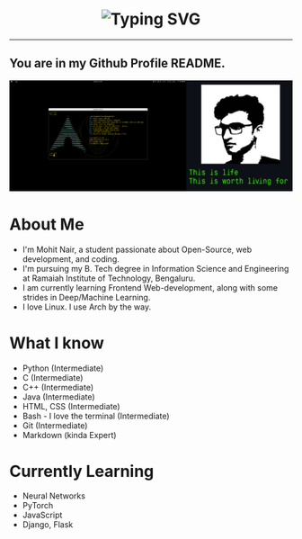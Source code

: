 <div align="center">
    <h1>
        <img src="https://readme-typing-svg.herokuapp.com?font=Jetbrains+mono&size=50&duration=3000&color=33FF33&left=true&vCenter=true&width=1000&lines=This+is+Mohit+Nair.;" alt="Typing SVG"/>
    </h1>
</div>

---
## You are in my Github Profile README.

<img src="/githubprofilebanner.jpg">

# About Me
- I'm Mohit Nair, a student passionate about Open-Source, web development, and coding.
- I'm pursuing my B. Tech degree in Information Science and Engineering at Ramaiah Institute of Technology, Bengaluru.
- I am currently learning Frontend Web-development, along with some strides in Deep/Machine Learning.
- I love Linux. I use Arch by the way.

# What I know
- Python (Intermediate) 
- C (Intermediate) 
- C++ (Intermediate) 
- Java (Intermediate) 
- HTML, CSS (Intermediate) 
- Bash - I love the terminal (Intermediate) 
- Git (Intermediate)
- Markdown (kinda Expert)

# Currently Learning
- Neural Networks
- PyTorch
- JavaScript
- Django, Flask

